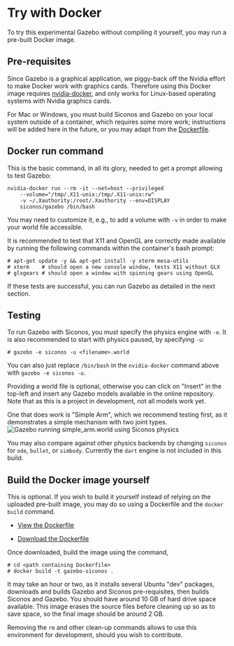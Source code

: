 
# Try with Docker

To try this experimental Gazebo without compiling it yourself, you may
run a pre-built Docker image.

## Pre-requisites

Since Gazebo is a graphical application, we piggy-back off the Nvidia
effort to make Docker work with graphics cards. Therefore using this
Docker image requires [nvidia-docker](https://github.com/NVIDIA/nvidia-docker),
and only works for Linux-based operating systems with
Nvidia graphics cards.

For Mac or Windows, you must build Siconos and Gazebo on your local
system outside of a container, which requires some more work;
instructions will be added here in the future, or you may adapt
from the [Dockerfile](https://github.com/siconos/gazebo-siconos/blob/gh-pages/docker-run/Dockerfile).

## Docker run command

This is the basic command, in all its glory, needed to get a prompt
allowing to test Gazebo:

    nvidia-docker run --rm -it --net=host --privileged
        --volume="/tmp/.X11-unix:/tmp/.X11-unix:rw"
        -v ~/.Xauthority:/root/.Xauthority --env=DISPLAY
        siconos/gazebo /bin/bash

You may need to customize it, e.g., to add a volume with `-v` in order
to make your world file accessible.

It is recommended to test that X11 and OpenGL are correctly made
available by running the following commands within the container's
bash prompt:

    # apt-get update -y && apt-get install -y xterm mesa-utils
    # xterm    # should open a new console window, tests X11 without GLX
    # glxgears # should open a window with spinning gears using OpenGL

If these tests are successful, you can run Gazebo as detailed in the
next section.

## Testing

To run Gazebo with Siconos, you must specify the physics engine with
`-e`.  It is also recommended to start with physics paused, by
specifying `-u`:

    # gazebo -e siconos -u <filename>.world

You can also just replace `/bin/bash` in the `nvidia-docker` command
above with `gazebo -e siconos -u`.

Providing a world file is optional, otherwise you can click on
"Insert" in the top-left and insert any Gazebo models available in the
online repository.  Note that as this is a project in development, not
all models work yet.

One that does work is "Simple Arm", which we recommend testing first,
as it demonstrates a simple mechanism with two joint types.
![Gazebo running simple\_arm.world using Siconos physics]({{site.url}}/assets/gazebo_siconos_simplearm.png)

You may also compare against other physics backends by changing
`siconos` for `ode`, `bullet`, or `simbody`.  Currently the `dart`
engine is not included in this build.

## Build the Docker image yourself

This is optional.  If you wish to build it yourself instead of relying
on the uploaded pre-built image, you may do so using a Dockerfile and
the `docker build` command.

* [View the Dockerfile](https://github.com/siconos/gazebo-siconos/blob/gh-pages/docker-run/Dockerfile)

* [Download the Dockerfile]({{site.baseurl}}/docker-run/Dockerfile)

Once downloaded, build the image using the command,

    # cd <path containing Dockerfile>
    # docker build -t gazebo-siconos .

It may take an hour or two, as it installs several Ubuntu "dev"
packages, downloads and builds Gazebo and Siconos pre-requisites, then
builds Siconos and Gazebo.  You should have around 10 GB of hard drive
space available.  This image erases the source files before cleaning
up so as to save space, so the final image should be around 2 GB.

Removing the `rm` and other clean-up commands allows to use this
environment for development, should you wish to contribute.

